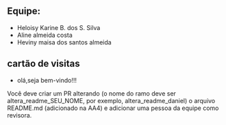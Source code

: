 ## Equipe: 
 - Heloisy Karine B. dos S. Silva
 - Aline almeida costa
 - Heviny maisa dos santos almeida

 ## cartão de visitas
 - olá,seja bem-vindo!!!

 Você deve criar um PR alterando (o nome do ramo deve ser altera_readme_SEU_NOME, por exemplo, altera_readme_daniel) o arquivo README.md (adicionado na AA4) e adicionar uma pessoa da equipe como revisora.

 
 